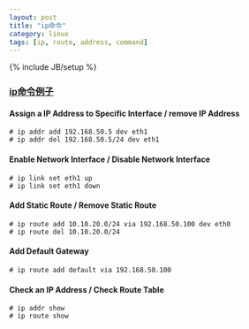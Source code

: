 ```yaml
---
layout: post
title: "ip命令"
category: linux
tags: [ip, route, address, command]
---
```

{% include JB/setup %}

### [ip命令例子](http://www.tecmint.com/ip-command-examples/)

#### Assign a IP Address to Specific Interface / remove IP Address

```
# ip addr add 192.168.50.5 dev eth1
# ip addr del 192.168.50.5/24 dev eth1
```

#### Enable Network Interface / Disable Network Interface

```
# ip link set eth1 up
# ip link set eth1 down
```

####  Add Static Route / Remove Static Route

```
# ip route add 10.10.20.0/24 via 192.168.50.100 dev eth0
# ip route del 10.10.20.0/24
```

#### Add Default Gateway

```
# ip route add default via 192.168.50.100
```

#### Check an IP Address / Check Route Table 

```
# ip addr show
# ip route show
```
